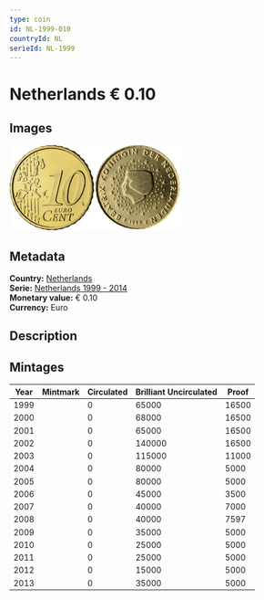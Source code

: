 ```yaml
---
type: coin
id: NL-1999-010
countryId: NL
serieId: NL-1999
---
```


# Netherlands € 0.10

## Images

<img src="../../../Images/common-2002-010.webp" height="150" alt="Front image"><img src="Images/netherlands-1999-010.webp" height="150" alt="Back image">

## Metadata

**Country:** [Netherlands](../index.md)\
**Serie:** [Netherlands 1999 - 2014](index.md)\
**Monetary value:** € 0.10\
**Currency:** Euro

## Description

## Mintages

| Year | Mintmark | Circulated | Brilliant Uncirculated | Proof |
| ---- | -------- | ---------- | ---------------------- | ----- |
| 1999 |          | 0          | 65000                  | 16500 |
| 2000 |          | 0          | 68000                  | 16500 |
| 2001 |          | 0          | 65000                  | 16500 |
| 2002 |          | 0          | 140000                 | 16500 |
| 2003 |          | 0          | 115000                 | 11000 |
| 2004 |          | 0          | 80000                  | 5000  |
| 2005 |          | 0          | 80000                  | 5000  |
| 2006 |          | 0          | 45000                  | 3500  |
| 2007 |          | 0          | 40000                  | 7000  |
| 2008 |          | 0          | 40000                  | 7597  |
| 2009 |          | 0          | 35000                  | 5000  |
| 2010 |          | 0          | 25000                  | 5000  |
| 2011 |          | 0          | 25000                  | 5000  |
| 2012 |          | 0          | 15000                  | 5000  |
| 2013 |          | 0          | 35000                  | 5000  |
